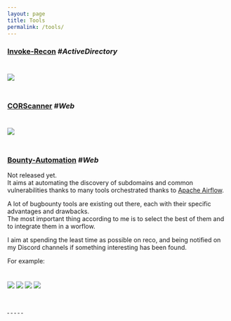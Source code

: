 ```yaml
---
layout: page
title: Tools
permalink: /tools/
---
```

  
### [Invoke-Recon](https://github.com/phackt/Invoke-Recon) *#ActiveDirectory*
  
<img class="dropshadowclass" src="{{ site.url }}/public/images/tools/invoke_recon.png" style="margin-top:1.5rem;margin-bottom:1.5rem;">  
    
### [CORScanner](https://github.com/chenjj/CORScanner) *#Web*
  
<img class="dropshadowclass" src="{{ site.url }}/public/images/tools/corscanner.png" style="margin-top:1.5rem;margin-bottom:1.5rem;">  

### [Bounty-Automation](#) *#Web*

Not released yet.  
It aims at automating the discovery of subdomains and common vulnerabilities thanks to many tools orchestrated thanks to [Apache Airflow](https://airflow.apache.org/).  
  
A lot of bugbounty tools are existing out there, each with their specific advantages and drawbacks.  
The most important thing according to me is to select the best of them and to integrate them in a worflow.  

I aim at spending the least time as possible on reco, and being notified on my Discord channels if something interesting has been found.  
  
For example:  
  
<img class="dropshadowclass" src="{{ site.url }}/public/images/tools/ba1.png" style="margin-top:1.5rem;margin-bottom:1.5rem;"> 
<img class="dropshadowclass" src="{{ site.url }}/public/images/tools/ba2.png" style="margin-top:1.5rem;margin-bottom:1.5rem;"> 
<img class="dropshadowclass" src="{{ site.url }}/public/images/tools/ba3.png" style="margin-top:1.5rem;margin-bottom:1.5rem;"> 
<img class="dropshadowclass" src="{{ site.url }}/public/images/tools/ba4.png" style="margin-top:1.5rem;margin-bottom:1.5rem;"> 

<a target="_blank" href="https://twitter.com/phackt_ul"><i class ="fa fa-twitter fa-2x"></i>&nbsp;</a>
<a target="_blank" href="https://github.com/phackt"><i class ="fa fa-github fa-2x"></i>&nbsp;</a>
<a target="_blank" href="https://discordapp.com/users/705129235328794746/" title="Also find me on Discord"><i class ="fa fa-discord fa-2x"></i>&nbsp;</a>
<a target="_blank" href="mailto:phackt@protonmail.com"><i class ="fa fa-envelope fa-2x"></i>&nbsp;</a>
<a target="_blank" href="{{ site.url }}/feed.xml"><i class ="fa fa-rss fa-2x"></i>&nbsp;</a>
<script type="text/javascript" src="https://cdnjs.buymeacoffee.com/1.0.0/button.prod.min.js" data-name="bmc-button" data-slug="phackt" data-color="#FFDD00" data-emoji=""  data-font="Cookie" data-text="Help me to stay awake" data-outline-color="#000" data-font-color="#000" data-coffee-color="#fff" ></script>